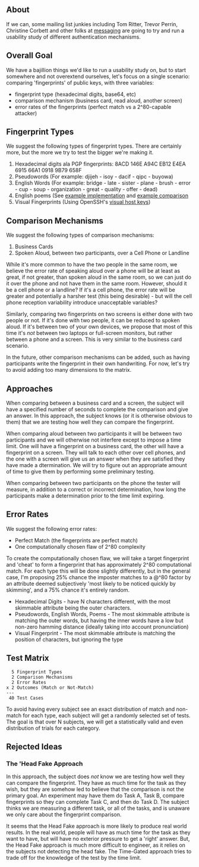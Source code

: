 ## About

If we can, some mailing list junkies including Tom Ritter, Trevor Perrin, Christine Corbett and other folks at [messaging](http://moderncrypto.org/) are going to try and run a usability study of different authentication mechanisms.

## Overall Goal

We have a bajillion things we'd like to run a usability study on, but to start somewhere and not overextend ourselves, let's focus on a single scenario: comparing 'fingerprints' of public keys, with three variables:
 - fingerprint type (hexadecimal digits, base64, etc)
 - comparison mechanism (business card, read aloud, another screen) 
 - error rates of the fingerprints (perfect match vs a 2^80-capable attacker)

## Fingerprint Types

We suggest the following types of fingerprint types.  There are certainly more, but the more we try to test the bigger we're making it.

 1. Hexadecimal digits ala PGP fingerprints: 8ACD 146E A94C EB12 E4EA  6915 66A1 0918 9B79 658F
 2. Pseudowords (For example: djijeh - isoy - dacif - qipc - buyowa)
 3. English Words (For example: bridge - late - sister - plane - brush - error - cup - soup - organization - great - quality - offer - dead)
 4. English poems (See [example implementation](https://github.com/akwizgran/basic-english) and [example comparison](https://moderncrypto.org/mail-archive/messaging/2014/000125.html)
 5. Visual Fingerprints (Using OpenSSH's [visual host keys](http://www.kcbug.org/?p=18))

## Comparison Mechanisms

We suggest the following types of comparison mechanisms:

 1. Business Cards
 2. Spoken Aloud, between two participants, over a Cell Phone or Landline

While it's more common to have the two people in the same room, we believe the error rate of speaking aloud over a phone will be at least as great, if not greater, than spoken aloud in the same room, so we can just do it over the phone and not have them in the same room.  However, should it be a cell phone or a landline? If it's a cell phone, the error rate will be greater and potentially a harsher test (this being desirable) - but will the cell phone reception variability introduce unacceptable variables?

Similarly, comparing two fingerprints on two screens is either done with two people or not. If it's done with two people, it can be reduced to spoken aloud.  If it's between two of your own devices, we propose that most of this time it's _not_ between two laptops or full-screen monitors, but rather between a phone and a screen.  This is very similar to the business card scenario.  

In the future, other comparison mechanisms can be added, such as having participants write the fingerprint in their own handwriting. For now, let's try to avoid adding too many dimensions to the matrix.

## Approaches

When comparing between a business card and a screen, the subject will have a specified number of seconds to complete the comparison and give an answer. In this approach, the subject knows (or it is otherwise obvious to them) that we are testing how well they can compare the fingerprint. 

When comparing aloud between two participants it will be between two participants and we will otherwise not interfere except to impose a time limit. One will have a fingerprint on a business card, the other will have a fingerprint on a screen. They will talk to each other over cell phones, and the one with a screen will give us an answer when they are satisfied they have made a dtermination.  We will try to figure out an appropriate amount of time to give them by performing some preliminary testing.

When comparing between two participants on the phone the tester will measure, in addition to a correct or incorrect determination, how long the participants make a determination prior to the time limit expiring.

## Error Rates

We suggest the following error rates:

 - Perfect Match (the fingerprints are perfect match)
 - One computationally chosen flaw of 2^80 complexity

To create the computationally chosen flaw, we will take a target fingerprint and 'cheat' to form a fingerprint that has approximately 2^80 computational match.  For each type this will be done slightly differently, but in the general case, I'm proposing 25% chance the imposter matches to a @^80 factor by an attribute deemed subjectively 'most likely to be noticed quickly by skimming', and a 75% chance it's entirely random.

 - Hexadecimal Digits - have N characters different, with the most skimmable attribute being the outer characters.
 - Pseudowords, English Words, Poems - The most skimmable attribute is matching the outer words, but having the inner words have a low but non-zero hamming distance (ideally taking into account pronunciation)
 - Visual Fingerprint - The most skimmable attribute is matching the position of characters, but ignoring the type

## Test Matrix

      5 Fingerprint Types
      2 Comparison Mechanisms
      2 Error Rates
    x 2 Outcomes (Match or Not-Match)
    ---
     40 Test Cases

To avoid having every subject see an exact distribution of match and non-match for each type, each subject will get a randomly selected set of tests. The goal is that over N subjects, we will get a statistically valid and even distribution of trials for each category.
     
## Rejected Ideas

### The 'Head Fake Approach

In this approach, the subject does _not_ know we are testing how well they can compare the fingerprint. They have as much time for the task as they wish, but they are somehow led to believe that the comparison is not the primary goal. An experiment may have them do Task A, Task B, compare fingerprints so they can complete Task C, and then do Task D. The subject thinks we are measuring a different task, or all of the tasks, and is unaware we only care about the fingerprint comparison.

It seems that the Head Fake approach is more likely to produce real world results. In the real world, people will have as much time for the task as they want to have, but will have no exterior pressure to get a 'right' answer.  But, the Head Fake approach is much more difficult to engineer, as it relies on the subjects not detecting the head fake.  The Time-Gated approach tries to trade off for the knowledge of the test by the time limit.  
